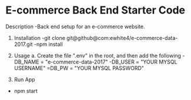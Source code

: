 # E-commerce Back End Starter Code
Description
-Back end setup for an e-commerce website.

1. Installation
-git clone git@github@com:ewhite4/e-commerce-data-2017.git
-npm install

2. Usage
a. Create the file ".env" in the root, and then add the following
-DB_NAME = "e-commerce-data-2017"
-DB_USER = "YOUR MYSQL USERNAME"
=DB_PW = "YOUR MYSQL PASSWORD"

3. Run App
- npm start

